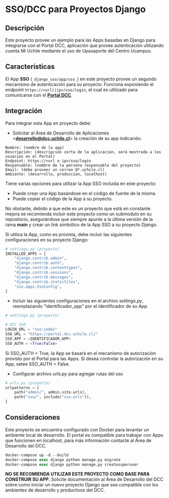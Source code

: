 # SSO/DCC para Proyectos Django

## Descripción

Este proyecto provee un ejemplo para las Apps basadas en Django para integrarse con el Portal DCC, aplicación que provee autenticación utilizando cuenta Mi Uchile mediante el uso de Upasaporte del Centro Ucampus.

## Características

El App **SSO** (`_django_sso/app/sso_`) en este proyecto provee un segundo mecanismo de autenticación para su proyecto. Funciona exponiendo el endpoint `https://<url||ip>/sso/login`, el cual es utilizado para comunicarse con el [**Portal DCC**](https://apps.dcc.uchile.cl/portal).

## Integración

Para integrar esta App en proyecto debe:

- Solicitar al Área de Desarrollo de Aplicaciones <**desarrollo@dcc.uchile.cl**> la creación de su app indicando:

```dotenv
Nombre: (nombre de la app)
Descripción: (descripción corta de la aplicación, será mostrada a los usuarios en el Portal)
Endpoint: https://<url o ip>/sso/login
Responsable: (nombre de la persona responsable del proyecto)
Email: (debe proveer un correo @*.uchile.cl)
Ambiente: (desarrollo, produccion, localhost)
```

Tiene varias opciones para utilizar la App SSO incluida en este proyecto:

- Puede crear una App basándose en el código de fuente de la misma.
- Puede copiar el código de la App a su proyecto.

No obstante, debido a que este es un proyecto que está en constante mejora se recomienda incluir este proyecto como un submodulo en su repositorio, asegurándose que siempre apunte a la última versión de la rama **main** y crear un link simbólico de la App SSO a su proyecto Django.

Si utiliza la App, como es provista, debe incluir las siguientes configuraciones en su proyecto Django:

```python
# settings.py (proyecto)
INSTALLED_APPS = [
    "django.contrib.admin",
    "django.contrib.auth",
    "django.contrib.contenttypes",
    "django.contrib.sessions",
    "django.contrib.messages",
    "django.contrib.staticfiles",
    "sso.apps.SsoConfig",
]
```

- Incluir las siguientes configuraciones en el archivo _settings.py_, reemplazando "identificador_app" por el identificador de su App.

```python
# settings.py (proyecto)

# DCC SSO
LOGIN_URL = "sso:index"
SSO_URL = "https://portal.dcc.uchile.cl/"
SSO_APP = <IDENTIFICADOR_APP>
SSO_AUTH = <True|False>
```

Si SSO_AUTH = True, la App se basará en el mecanismo de autorización provisto por el Portal para las Apps. Si desea controlar la autorización en su App, setee SSO_AUTH = False. 

- Configurar archivo _urls.py_ para agregar rutas del sso

```python
# urls.py (proyecto)
urlpatterns = [
    path("admin/", admin.site.urls),
    path("sso/", include("sso.urls")),
]
```

## Consideraciones

Este proyecto se encuentra configurado con Docker para levantar un ambiente local de desarrollo. El portal es compatible para trabajar con Apps que funcionen en localhost, para más información contacte al Área de Desarrollo del DCC.


```ps
docker-compose up -d --build
docker-compose exec django python manage.py migrate
docker-compose exec django python manage.py createsuperuser
```

**NO SE RECOMIENDA UTILIZAR ESTE PROYECTO COMO BASE PARA CONSTRUIR SU APP.** Solicite documentación al Área de Desarrollo del DCC sobre como iniciar un nuevo proyecto Django que sea compatible con los ambientes de desarrollo y productivos del DCC.
